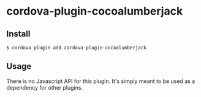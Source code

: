 # cordova-plugin-cocoalumberjack

## Install
```
$ cordova plugin add cordova-plugin-cocoalumberjack
```

## Usage
There is no Javascript API for this plugin.  It's simply meant to be used as a dependency for other plugins.